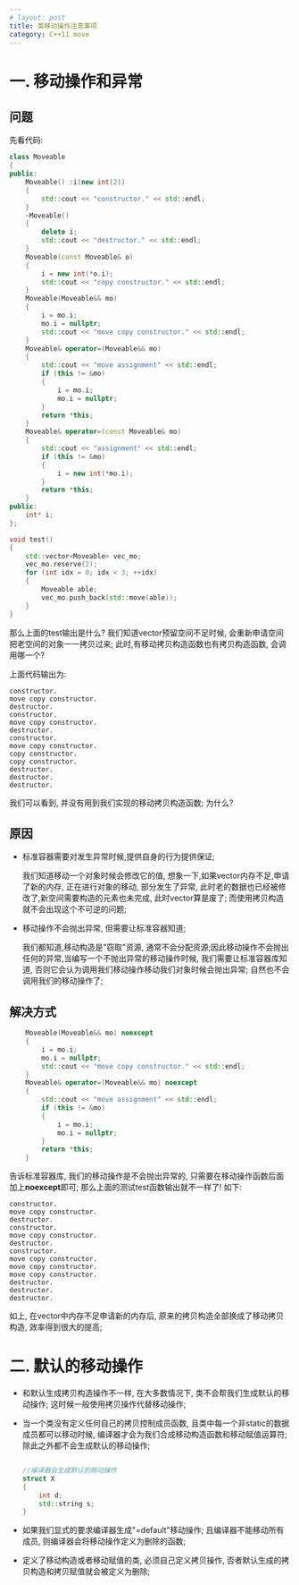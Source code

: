 ```yaml
---
# layout: post
title: 类移动操作注意事项
category: C++11 move
---
```

# 一. 移动操作和异常
## 问题
先看代码:

```c++
class Moveable
{
public:
	Moveable() :i(new int(2))
	{
		std::cout << "constructor." << std::endl;
	}
	~Moveable()
	{
		delete i;
		std::cout << "destructor." << std::endl;
	}
	Moveable(const Moveable& o)
	{
		i = new int(*o.i);
		std::cout << "copy constructor." << std::endl;
	}
	Moveable(Moveable&& mo)
	{
		i = mo.i;
		mo.i = nullptr;
		std::cout << "move copy constructor." << std::endl;
	}
	Moveable& operator=(Moveable&& mo)
	{
		std::cout << "move assignment" << std::endl;
		if (this != &mo)
		{
			i = mo.i;
			mo.i = nullptr;
		}
		return *this;
	}
	Moveable& operator=(const Moveable& mo)
	{
		std::cout << "assignment" << std::endl;
		if (this != &mo)
		{
			i = new int(*mo.i);
		}
		return *this;
	}
public:
	int* i;
};

void test()
{
	std::vector<Moveable> vec_mo;
	vec_mo.reserve(2);
	for (int idx = 0; idx < 3; ++idx)
	{
		Moveable able;
		vec_mo.push_back(std::move(able));
	}
}
```
那么上面的test输出是什么? 我们知道vector预留空间不足时候, 会重新申请空间把老空间的对象一一拷贝过来; 此时,有移动拷贝构造函数也有拷贝构造函数, 会调用哪一个?

上面代码输出为:

```
constructor.
move copy constructor.
destructor.
constructor.
move copy constructor.
destructor.
constructor.
move copy constructor.
copy constructor.
copy constructor.
destructor.
destructor.
destructor.
```
我们可以看到, 并没有用到我们实现的移动拷贝构造函数; 为什么?

## 原因
* 标准容器需要对发生异常时候,提供自身的行为提供保证;

	我们知道移动一个对象时候会修改它的值, 想象一下,如果vector内存不足,申请了新的内存, 正在进行对象的移动, 部分发生了异常, 此时老的数据也已经被修改了,新空间需要构造的元素也未完成, 此时vector算是废了; 
	而使用拷贝构造就不会出现这个不可逆的问题;

* 移动操作不会抛出异常, 但需要让标准容器知道;
	
	我们都知道,移动构造是"窃取"资源, 通常不会分配资源;因此移动操作不会抛出任何的异常,当编写一个不抛出异常的移动操作时候, 我们需要让标准容器库知道, 否则它会认为调用我们移动操作移动我们对象时候会抛出异常; 自然也不会调用我们的移动操作了;

## 解决方式

```c++
	Moveable(Moveable&& mo) noexcept
	{
		i = mo.i;
		mo.i = nullptr;
		std::cout << "move copy constructor." << std::endl;
	}
	Moveable& operator=(Moveable&& mo) noexcept
	{
		std::cout << "move assignment" << std::endl;
		if (this != &mo)
		{
			i = mo.i;
			mo.i = nullptr;
		}
		return *this;
	}
```

告诉标准容器库, 我们的移动操作是不会抛出异常的, 只需要在移动操作函数后面加上**noexcept**即可;
那么上面的测试test函数输出就不一样了! 如下:

```
constructor.
move copy constructor.
destructor.
constructor.
move copy constructor.
destructor.
constructor.
move copy constructor.
move copy constructor.
move copy constructor.
destructor.
destructor.
destructor.
```
如上, 在vector中内存不足申请新的内存后, 原来的拷贝构造全部换成了移动拷贝构造, 效率得到很大的提高; 

# 二. 默认的移动操作
* 和默认生成拷贝构造操作不一样, 在大多数情况下, 类不会帮我们生成默认的移动操作; 这时候一般使用拷贝操作代替移动操作;
* 当一个类没有定义任何自己的拷贝控制成员函数, 且类中每一个非static的数据成员都可以移动时候, 编译器才会为我们合成移动构造函数和移动赋值运算符; 除此之外都不会生成默认的移动操作;
	
	```c++

	//编译器会生成默认的移动操作
	struct X 
	{
		int d;
		std::string s;
	}
	
	```
* 如果我们显式的要求编译器生成"=default"移动操作; 且编译器不能移动所有成员, 则编译器会将移动操作定义为删除的函数;
* 定义了移动构造或者移动赋值的类, 必须自己定义拷贝操作, 否者默认生成的拷贝构造和拷贝赋值就会被定义为删除;

